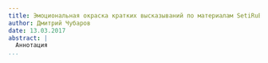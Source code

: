 ```yaml
---
title: Эмоциональная окраска кратких высказываний по материалам SetiRuEval_2016
author: Дмитрий Чубаров
date: 13.03.2017
abstract: |
  Аннотация
...
```



